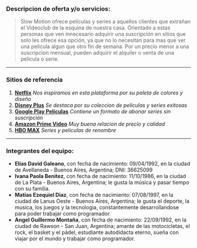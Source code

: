### Descripcion de oferta y/o servicios:

>Slow Motion ofrece películas y series a aquellos clientes que extrañan el Videoclub de la esquina de nuestra casa. Orientado a estas personas que ven innecesario adquirir una suscripción en sitios que solo les ofrece esa opción, ya que no lo necesitan para mas que ver una pelicula algun que otro fin de semana. Por un precio menor a una suscripcion mensual, pueden adquirir el alquiler o venta de una película o serie.



___
### Sitios de referencia
1. **[Netflix](https://www.netflix.com)**
    *Nos inspiramos en esta plataforma por su paleta de colores y diseño*
2. **[Disney Plus](https://www.disneyplus.com)**
    *Se destaca por su coleccion de peliculas y series exitosas*
3. **[Google Play Películas](https://www.play.google.com)**
    *Contiene un formato de abonar series sin suscripción*
4. **[Amazon Prime Video](https://primevideo.com)**
    *Muy buena relacion de precio y calidad*
5. **[HBO MAX](https://hbomax.com)**
    *Series y peliculas de renombre*

___
### Integrantes del equipo:

- **Elías David Galeano**, con fecha de nacimiento: 09/04/1992, en la ciudad de Avellaneda - Buenos Aires, Argentina; DNI: 36625099
- **Ivana Paola Benitez**, con fecha de nacimiento: 11/10/1986, en la ciudad de La Plata - Buenos Aires, Argentina; le gusta la música y pasar tiempo con su familia.
- **Matias Ezequiel Diaz**, con fecha de nacimiento: 07/08/1997, en la ciudad de Lanus Oeste - Buenos Aires, Argentina; le gusta el deporte, la musica, los juegos y la tecnologia, constantemente desarrollandose para poder trabajar como programador.
- **Angel Guillermo Montaña**, con fecha de nacimiento: 22/09/1992, en la ciudad de Rawson - San Juan, Argentina; amante de las motocicletas, el rock, el basket y el pádel, estudiante autodidacta eterno, sueña con viajar por el mundo y trabajar como programador.